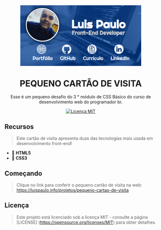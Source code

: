 <h1 align = "center">
<br>
  <img src = "imagens/readme/logo/pequeno_cartao_de_visita.png" alt = "pequeno_cartao_de_visita.png" width = "400">
<br>
<br>
PEQUENO CARTÃO DE VISITA
</h1>

<!--------------------------------------------------------------------->

<p align = "center"> Esse é um pequeno desafio do 3 ° módulo de CSS Básico do curso de desenvolvimento web do programador br. </p>

<p align = "center">
  <a href="https://opensource.org/licenses/MIT">
    <img src = "https://img.shields.io/badge/License-MIT-blue.svg" alt = "Licença MIT">
  </a>
</p>

<!--------------------------------------------------------------------->

## Recursos

> Este cartão de visita apresenta duas das tecnologias mais usada em desenvolvimento front-end!

- 🔴 **HTML5**
- 🔵 **CSS3**

## Começando

> Clique no link para conferir o pequeno cartão de visita na web:
> https://luispaulo.info/projetos/pequeno-cartao-de-visita


## Licença

> Este projeto está licenciado sob a licença MIT - consulte a página [LICENSE] (https://opensource.org/licenses/MIT) para obter detalhes.

